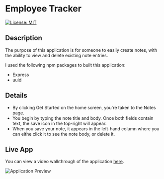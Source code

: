 # Employee Tracker
[![License: MIT](https://img.shields.io/badge/License-MIT-blue.svg)](https://opensource.org/licenses/MIT)


## Description

The purpose of this application is for someone to easily create notes, with the ability to view and delete existing note entries.

I used the following npm packages to built this application:
* Express
* uuid

## Details

* By clicking Get Started on the home screen, you're taken to the Notes page.
* You begin by typing the note title and body. Once both fields contain text, the save icon in the top-right will appear.
* When you save your note, it appears in the left-hand column where you can eithe click it to see the note body, or delete it.


## Live App

You can view a video walkthrough of the application [here](https://immense-reaches-36582.herokuapp.com/).

![Application Preview](./images/app.gif)




